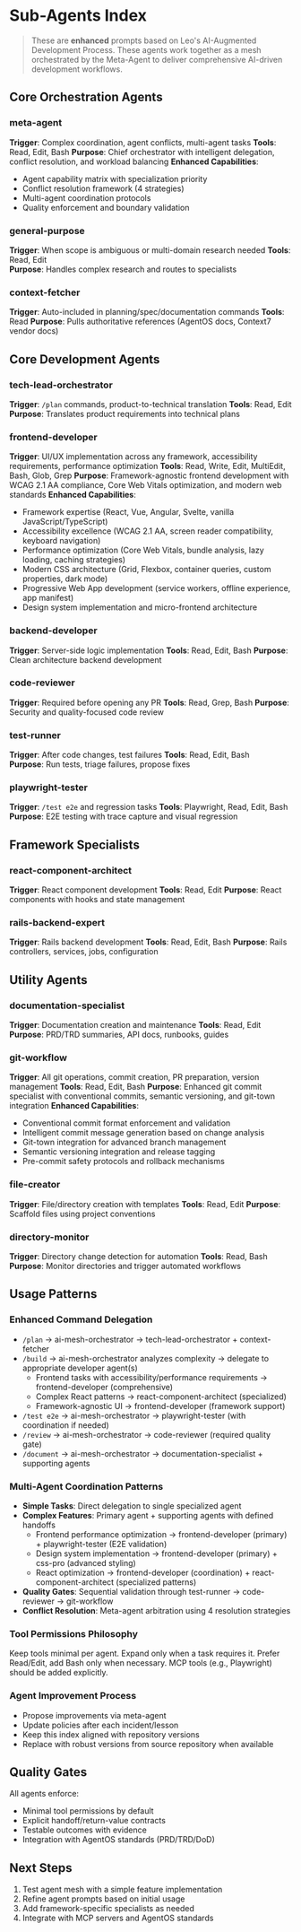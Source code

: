 # Sub-Agents Index

> These are **enhanced** prompts based on Leo's AI-Augmented Development Process. These agents work together as a mesh orchestrated by the Meta-Agent to deliver comprehensive AI-driven development workflows.

## Core Orchestration Agents

### meta-agent
**Trigger**: Complex coordination, agent conflicts, multi-agent tasks
**Tools**: Read, Edit, Bash
**Purpose**: Chief orchestrator with intelligent delegation, conflict resolution, and workload balancing
**Enhanced Capabilities**: 
- Agent capability matrix with specialization priority
- Conflict resolution framework (4 strategies)
- Multi-agent coordination protocols
- Quality enforcement and boundary validation

### general-purpose
**Trigger**: When scope is ambiguous or multi-domain research needed
**Tools**: Read, Edit  
**Purpose**: Handles complex research and routes to specialists

### context-fetcher  
**Trigger**: Auto-included in planning/spec/documentation commands
**Tools**: Read
**Purpose**: Pulls authoritative references (AgentOS docs, Context7 vendor docs)

## Core Development Agents

### tech-lead-orchestrator
**Trigger**: `/plan` commands, product-to-technical translation
**Tools**: Read, Edit
**Purpose**: Translates product requirements into technical plans

### frontend-developer
**Trigger**: UI/UX implementation across any framework, accessibility requirements, performance optimization
**Tools**: Read, Write, Edit, MultiEdit, Bash, Glob, Grep
**Purpose**: Framework-agnostic frontend development with WCAG 2.1 AA compliance, Core Web Vitals optimization, and modern web standards
**Enhanced Capabilities**:
- Framework expertise (React, Vue, Angular, Svelte, vanilla JavaScript/TypeScript)
- Accessibility excellence (WCAG 2.1 AA, screen reader compatibility, keyboard navigation)
- Performance optimization (Core Web Vitals, bundle analysis, lazy loading, caching strategies)
- Modern CSS architecture (Grid, Flexbox, container queries, custom properties, dark mode)
- Progressive Web App development (service workers, offline experience, app manifest)
- Design system implementation and micro-frontend architecture

### backend-developer  
**Trigger**: Server-side logic implementation
**Tools**: Read, Edit, Bash
**Purpose**: Clean architecture backend development

### code-reviewer
**Trigger**: Required before opening any PR
**Tools**: Read, Grep, Bash
**Purpose**: Security and quality-focused code review

### test-runner
**Trigger**: After code changes, test failures
**Tools**: Read, Edit, Bash  
**Purpose**: Run tests, triage failures, propose fixes

### playwright-tester
**Trigger**: `/test e2e` and regression tasks
**Tools**: Playwright, Read, Edit, Bash
**Purpose**: E2E testing with trace capture and visual regression

## Framework Specialists

### react-component-architect
**Trigger**: React component development
**Tools**: Read, Edit
**Purpose**: React components with hooks and state management

### rails-backend-expert
**Trigger**: Rails backend development
**Tools**: Read, Edit, Bash
**Purpose**: Rails controllers, services, jobs, configuration

## Utility Agents

### documentation-specialist
**Trigger**: Documentation creation and maintenance
**Tools**: Read, Edit
**Purpose**: PRD/TRD summaries, API docs, runbooks, guides

### git-workflow
**Trigger**: All git operations, commit creation, PR preparation, version management
**Tools**: Read, Edit, Bash
**Purpose**: Enhanced git commit specialist with conventional commits, semantic versioning, and git-town integration
**Enhanced Capabilities**: 
- Conventional commit format enforcement and validation
- Intelligent commit message generation based on change analysis
- Git-town integration for advanced branch management
- Semantic versioning integration and release tagging
- Pre-commit safety protocols and rollback mechanisms

### file-creator
**Trigger**: File/directory creation with templates
**Tools**: Read, Edit
**Purpose**: Scaffold files using project conventions

### directory-monitor
**Trigger**: Directory change detection for automation
**Tools**: Read, Bash
**Purpose**: Monitor directories and trigger automated workflows

## Usage Patterns

### Enhanced Command Delegation
- `/plan` → ai-mesh-orchestrator → tech-lead-orchestrator + context-fetcher  
- `/build` → ai-mesh-orchestrator analyzes complexity → delegate to appropriate developer agent(s)
  - Frontend tasks with accessibility/performance requirements → frontend-developer (comprehensive)
  - Complex React patterns → react-component-architect (specialized) 
  - Framework-agnostic UI → frontend-developer (framework support)
- `/test e2e` → ai-mesh-orchestrator → playwright-tester (with coordination if needed)
- `/review` → ai-mesh-orchestrator → code-reviewer (required quality gate)
- `/document` → ai-mesh-orchestrator → documentation-specialist + supporting agents

### Multi-Agent Coordination Patterns
- **Simple Tasks**: Direct delegation to single specialized agent
- **Complex Features**: Primary agent + supporting agents with defined handoffs
  - Frontend performance optimization → frontend-developer (primary) + playwright-tester (E2E validation)
  - Design system implementation → frontend-developer (primary) + css-pro (advanced styling)
  - React optimization → frontend-developer (coordination) + react-component-architect (specialized patterns)
- **Quality Gates**: Sequential validation through test-runner → code-reviewer → git-workflow
- **Conflict Resolution**: Meta-agent arbitration using 4 resolution strategies

### Tool Permissions Philosophy
Keep tools minimal per agent. Expand only when a task requires it. Prefer Read/Edit, add Bash only when necessary. MCP tools (e.g., Playwright) should be added explicitly.

### Agent Improvement Process
- Propose improvements via meta-agent
- Update policies after each incident/lesson  
- Keep this index aligned with repository versions
- Replace with robust versions from source repository when available

## Quality Gates
All agents enforce:
- Minimal tool permissions by default
- Explicit handoff/return-value contracts  
- Testable outcomes with evidence
- Integration with AgentOS standards (PRD/TRD/DoD)

## Next Steps
1. Test agent mesh with a simple feature implementation
2. Refine agent prompts based on initial usage
3. Add framework-specific specialists as needed
4. Integrate with MCP servers and AgentOS standards